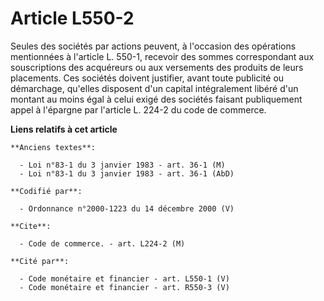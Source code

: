 # Article L550-2

Seules des sociétés par actions peuvent, à l'occasion des opérations mentionnées à l'article L. 550-1, recevoir des sommes
correspondant aux souscriptions des acquéreurs ou aux versements des produits de leurs placements. Ces sociétés doivent
justifier, avant toute publicité ou démarchage, qu'elles disposent d'un capital intégralement libéré d'un montant au moins
égal à celui exigé des sociétés faisant publiquement appel à l'épargne par l'article L. 224-2 du code de commerce.

**Liens relatifs à cet article**

	**Anciens textes**:

	  - Loi n°83-1 du 3 janvier 1983 - art. 36-1 (M)
	  - Loi n°83-1 du 3 janvier 1983 - art. 36-1 (AbD)

	**Codifié par**:

	  - Ordonnance n°2000-1223 du 14 décembre 2000 (V)

	**Cite**:

	  - Code de commerce. - art. L224-2 (M)

	**Cité par**:

	  - Code monétaire et financier - art. L550-1 (V)
	  - Code monétaire et financier - art. R550-3 (V)
